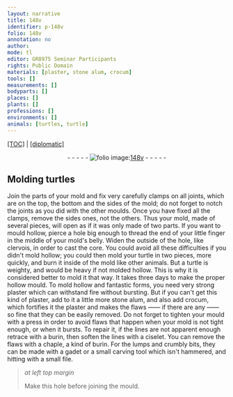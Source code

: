 ```yaml
---
layout: narrative
title: 148v
identifier: p-148v
folio: 148v
annotation: no
author:
mode: tl
editor: GR8975 Seminar Participants
rights: Public Domain
materials: [plaster, stone alum, crocum]
tools: []
measurements: []
bodyparts: []
places: []
plants: []
professions: []
environments: []
animals: [turtles, turtle]
---
```


<p><a href="{{ site.baseurl }}/translation/">[TOC]</a> | <a href="{{ site.baseurl }}/_texts/p-148v_tc.md/">[diplomatic]</a></p><div class="folio" align="center">- - - - - <a href="http://gallica.bnf.fr/ark:/12148/btv1b10500001g/f302.image" target="_blank"><img src="https://cu-mkp.github.io/2017-workshop-edition/assets/photo-icon.png" alt="folio image: " style="display:inline-block; margin-bottom:-3px;"/>148v</a> - - - - - </div>  
  

## Molding <span class="al">turtles</span>

 
Join the parts of your mold and fix very carefully clamps on all joints, which are on the top, the bottom and the sides of the mold; do not forget to notch the joints as you did with the other moulds. Once you have fixed all the clamps, remove the sides ones, not the others. Thus your mold, made of several pieces, will open as if it was only made of two parts. If you want to mould hollow, pierce a hole big enough to thread the end of your little finger in the middle of your mold's belly. Widen the outside of the hole, like clervois, in order to cast the core. You could avoid all these difficulties if you didn't mold hollow; you could then mold your <span class="al">turtle</span> in two pieces, more quickly, and burn it inside of the mold like other animals. But a <span class="al">turtle</span> is weighty, and would be heavy if not molded hollow. This is why it is considered better to mold it that way. It takes three days to make the proper <span class="sup">hollow</span> mould. To mold hollow and fantastic <span class="sup">forms</span>, you need very strong <span class="m">plaster</span> which can withstand fire without bursting. But if you can't get this kind of <span class="m">plaster</span>, add to it a little more <span class="m">stone alum</span>, and also add <span class="m">crocum</span>, which fortifies it <span class="sup">the <span class="m">plaster</span></span> and makes the flaws —— if there are any —— so fine that they can be easily removed. Do not forget to tighten your mould with a press in order to avoid flaws that happen when your mold is not tight enough, or when it bursts. To repair it, if the lines are not apparent enough retrace with a burin, then soften the lines with a ciselet. You can remove the flaws with a chaple, a kind of burin. For the lumps and crumbly bits, they can be made with a gadet or a small carving tool which isn't hammered, and hitting with a small file.
 
> *at left top margin*
> 
> 
> Make this hole before joining the mould.

